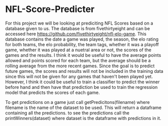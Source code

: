 # NFL-Score-Predicter

For this project we will be looking at prediciting NFL Scores based on a database given to us. The database is from fivethirtyeight and can be accessed here https://github.com/fivethirtyeight/nfl-elo-game. This database contains the date a game was played, the season, the elo rating for both teams, the elo probability, the team tags, whether it was a playoff game, whether it was played at a nuetral area or not, the scores of the games and the results. I think it would be useful to have the average points allowed and points scored for each team, but the average should be a rolling average from the more recent games. Since the goal is to predict future games, the scores and results will not be included in the training data since this will not be given for any games that haven't been played yet. However, I think it could be useful to train a classifier to predict the winner before hand and then have that prediction be used to train the regression model that predicts the scores of each game.

To get predictions on a game just call getPredicitons(filename) where filename is the name of the dataset to be used. This will return a dataframe containing all the predictions. to see the predictions call the printWinners(dataset) where dataset is the dataframe with predictions in it.
